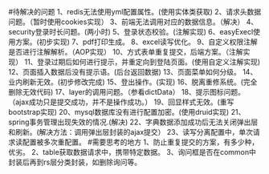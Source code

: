 #待解决的问题
    1、redis无法使用yml配置属性。(使用实体类获取)
    2、请求头数据问题。（暂时使用cookies实现）
    3、前端无法调用对应的数据信息。（解决）
    4、security登录时长问题。(两小时)
    5、登录状态校验。(注解实现)
    6、easyExecl使用方案。(初步实现)
    7、pdf打印生成。
    8、excel读写优化。
    9、自定义权限注解是否进行注解解析。（AOP实现）
    10、方式表单重复提交，后端方案。（注解实现）
    11、登录过期后如何进行提示，并重定向到登陆页面。(使用自定义注解实现)
    12、页面插入数据后没有提示语。(后台返回数据)
    13、页面菜单如何分级。
    14、业内刷新无效。(初步修改完成)
    15、登出操作。(实现)
    16、脱离重修系统。(完全删除无效代码)
    17、layer的调用问题。（参看dictData）
    18、提示图标问题。（ajax成功只是提交成功，并不是操作成功。）
    19、回显样式无效。(重写bootstrap实现)
    20、mysql数据库没有进行配置加密。(使用druid实现)
    21、spring事务管理出现失效的情况.(解决)
    22、字典数据添加成功后无法关闭弹出层和刷新。(解决方法：调用弹出层封装的ajax提交）
    23、读写分离配置中，单次请求读配置被多次重配置。
 #需要思考的地方
    1、防止重复提交的方案，有多少种，优劣。
    2、table获取数据请求中，携带特定数据。
    3、询问框是否在common中封装后再到rs层分类封装，如删除询问等。